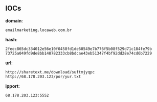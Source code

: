 
## IOCs

__domain__:

```text
emailmarketing.locaweb.com.br
```
__hash__:

```text
2feec865dc334012e56e10f0458fd1de60549e7b776f5b08f529d71c184fe79b
73725a049fd9de8bb148782333cb8bdcae43eb51347f4bf92dd28e74cd6b7229
```
__url__:

```text
http://sharetext.me/download/suftmjyqpc
http://68.178.203.123/por/yur.txt
```
__ipport__:

```text
68.178.203.123:5552
```